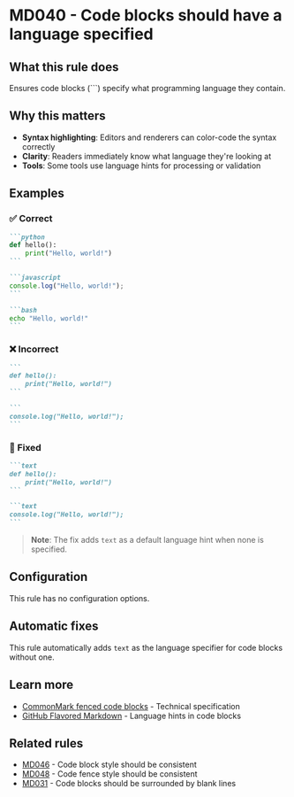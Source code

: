 # MD040 - Code blocks should have a language specified

## What this rule does

Ensures code blocks (```) specify what programming language they contain.

## Why this matters

- **Syntax highlighting**: Editors and renderers can color-code the syntax correctly
- **Clarity**: Readers immediately know what language they're looking at
- **Tools**: Some tools use language hints for processing or validation

## Examples

### ✅ Correct

````markdown
```python
def hello():
    print("Hello, world!")
```

```javascript
console.log("Hello, world!");
```

```bash
echo "Hello, world!"
```
````

### ❌ Incorrect

<!-- rumdl-disable MD040 -->

````markdown
```
def hello():
    print("Hello, world!")
```

```
console.log("Hello, world!");
```
````

<!-- rumdl-enable MD040 -->

### 🔧 Fixed

````markdown
```text
def hello():
    print("Hello, world!")
```

```text
console.log("Hello, world!");
```
````

> **Note**: The fix adds `text` as a default language hint when none is specified.

## Configuration

This rule has no configuration options.

## Automatic fixes

This rule automatically adds `text` as the language specifier for code blocks without one.

## Learn more

- [CommonMark fenced code blocks](https://spec.commonmark.org/0.31.2/#fenced-code-blocks) - Technical specification
- [GitHub Flavored Markdown](https://github.github.com/gfm/#info-string) - Language hints in code blocks

## Related rules

- [MD046](md046.md) - Code block style should be consistent
- [MD048](md048.md) - Code fence style should be consistent
- [MD031](md031.md) - Code blocks should be surrounded by blank lines

